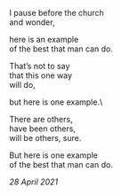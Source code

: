 I pause before the church\
and wonder,

here is an example\
of the best that man can do.

That’s not to say\
that this one way\
will do,

but here is one example.\

There are others,\
have been others,\
will be others, sure.

But here is one example\
of the best that man can do.

*28 April 2021*

